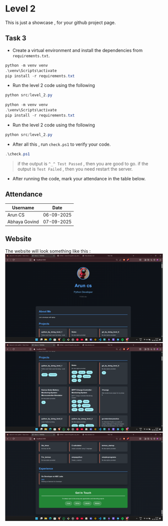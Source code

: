 # Level 2
This is just a showcase , for your github project page.

## Task 3

- Create a virtual environment and install the dependencies from `requirements.txt`.

```powershell
python -m venv venv
.\venv\Scripts\activate
pip install -r requirements.txt
```
- Run the level 2 code using the following

```powershell
python src/level_2.py
```
```powershell
python -m venv venv
.\venv\Scripts\activate
pip install -r requirements.txt
```
- Run the level 2 code using the following

```powershell
python src/level_2.py
```

- After all this , run `check.ps1` to verify your code.

```powershell
.\check.ps1
```
> if the output is `^_^ Test Passed` , then you are good to go.
>  if the output is `Test Failed` , then you need restart the server.

- After running the code, mark your attendance in the table below.

## Attendance 

| Username | Date |
|------|----------|
| Arun CS | 06-09-2025|
| Abhaya Govind | 07-09-2025| 



## Website
The website will look something like this :
![alt text](imgs/image.png)
![alt text](imgs/image-1.png)
![alt text](imgs/image-2.png)